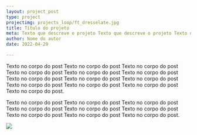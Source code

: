 ```yaml
---
layout: project_post
type: project
projectimg: projects_loop/ft_dresselate.jpg
title: Título do projeto
meta: Texto que descreve o projeto Texto que descreve o projeto Texto que descreve o projeto Texto que descreve o projeto Texto que descreve o projeto Texto que descreve o projeto Texto que descreve o projeto Texto que descreve o projeto Texto que descreve o projeto Texto que descreve o projeto Texto que descreve o projeto Texto que descreve o projeto.
author: Nome do autor
date: 2022-04-29

---
```




Texto no corpo do post Texto no corpo do post Texto no corpo do post Texto no corpo do post Texto no corpo do post Texto no corpo do post Texto no corpo do post Texto no corpo do post Texto no corpo do post Texto no corpo do post Texto no corpo do post Texto no corpo do post Texto no corpo do post.



Texto no corpo do post Texto no corpo do post Texto no corpo do post Texto no corpo do post Texto no corpo do post Texto no corpo do post Texto no corpo do post Texto no corpo do post Texto no corpo do post.



<img src="{{site.baseurl}}{{ site.url }}/img/projects/fabtextiles_dresselate/1.jpg">
